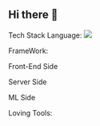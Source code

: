 ## Hi there 👋

Tech Stack
Language:  <img src="https://img.shields.io/badge/Java-007396?style=flat&logo=OpenJDK&logoColor=white"/>

FrameWork:
     
Front-End Side
  
Server Side
    
ML Side
 

Loving Tools:
       

